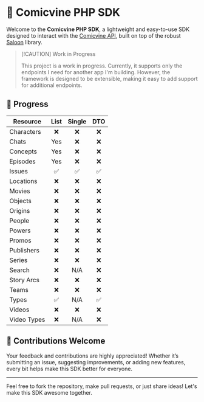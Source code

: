 # 🦸 Comicvine PHP SDK

Welcome to the **Comicvine PHP SDK**, a lightweight and easy-to-use SDK designed to interact with
the [Comicvine API](https://comicvine.gamespot.com/api/), built on top of the robust [Saloon](https://docs.saloon.dev)
library.

> [!CAUTION] Work in Progress
>
> This project is a work in progress. Currently, it supports only the endpoints I need for another app I'm building.
> However, the framework is designed to be extensible, making it easy to add support for additional endpoints.

## 🚧 Progress

| **Resource** | **List** | **Single** | **DTO** |
|--------------|:--------:|:----------:|:-------:|
| Characters   |    ❌     |     ❌      |    ❌    |
| Chats        |   Yes    |     ❌      |    ❌    |
| Concepts     |   Yes    |     ❌      |    ❌    |
| Episodes     |   Yes    |     ❌      |    ❌    |
| Issues       |    ✅     |     ✅      |    ✅    |
| Locations    |    ❌     |     ❌      |    ❌    |
| Movies       |    ❌     |     ❌      |    ❌    |
| Objects      |    ❌     |     ❌      |    ❌    |
| Origins      |    ❌     |     ❌      |    ❌    |
| People       |    ❌     |     ❌      |    ❌    |
| Powers       |    ❌     |     ❌      |    ❌    |
| Promos       |    ❌     |     ❌      |    ❌    |
| Publishers   |    ❌     |     ❌      |    ❌    |
| Series       |    ❌     |     ❌      |    ❌    |
| Search       |    ❌     |    N/A     |    ❌    |
| Story Arcs   |    ❌     |     ❌      |    ❌    |
| Teams        |    ❌     |     ❌      |    ❌    |
| Types        |    ✅     |    N/A     |    ✅    |
| Videos       |    ❌     |     ❌      |    ❌    |
| Video Types  |    ❌     |    N/A     |    ❌    |

## 🤝 Contributions Welcome

Your feedback and contributions are highly appreciated! Whether it’s submitting an issue, suggesting improvements, or
adding new features, every bit helps make this SDK better for everyone.

---

Feel free to fork the repository, make pull requests, or just share ideas! Let's make this SDK awesome together.
